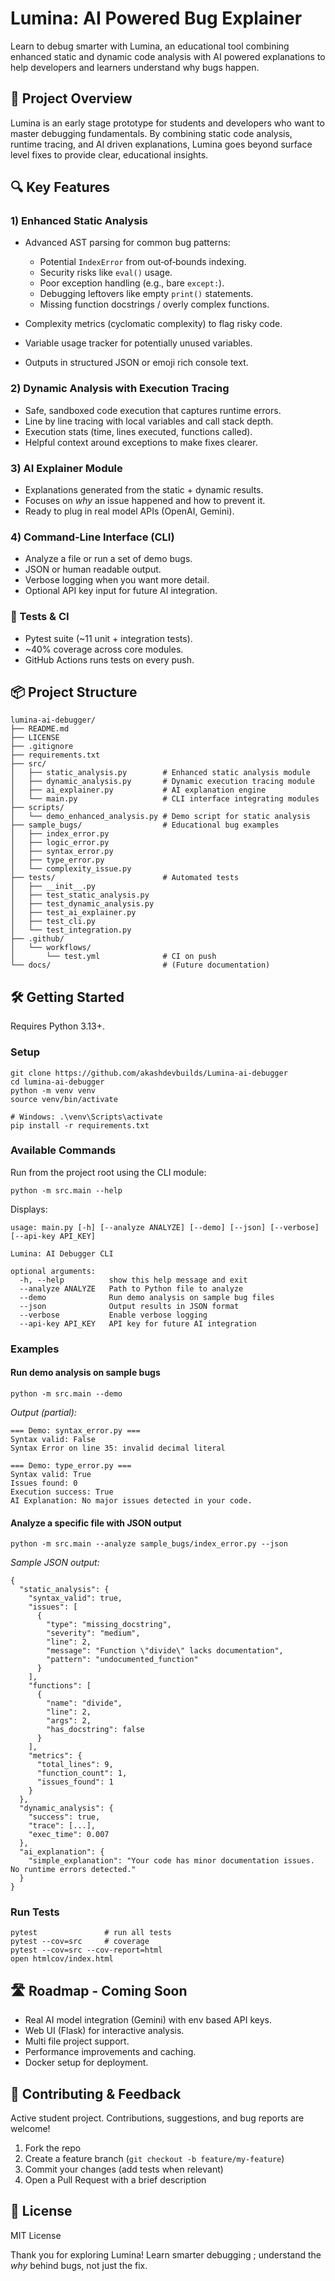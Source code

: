 # Lumina: AI Powered Bug Explainer

Learn to debug smarter with Lumina, an educational tool combining enhanced static and dynamic code analysis with AI powered explanations to help developers and learners understand why bugs happen.

## 🚀 Project Overview

Lumina is an early stage prototype for students and developers who want to master debugging fundamentals. By combining static code analysis, runtime tracing, and AI driven explanations, Lumina goes beyond surface level fixes to provide clear, educational insights.

## 🔍 Key Features

### 1) Enhanced Static Analysis

* Advanced AST parsing for common bug patterns:

  * Potential `IndexError` from out‑of‑bounds indexing.
  * Security risks like `eval()` usage.
  * Poor exception handling (e.g., bare `except:`).
  * Debugging leftovers like empty `print()` statements.
  * Missing function docstrings / overly complex functions.
* Complexity metrics (cyclomatic complexity) to flag risky code.
* Variable usage tracker for potentially unused variables.
* Outputs in structured JSON or emoji rich console text.

### 2) Dynamic Analysis with Execution Tracing

* Safe, sandboxed code execution that captures runtime errors.
* Line by line tracing with local variables and call stack depth.
* Execution stats (time, lines executed, functions called).
* Helpful context around exceptions to make fixes clearer.

### 3) AI Explainer Module

* Explanations generated from the static + dynamic results.
* Focuses on *why* an issue happened and how to prevent it.
* Ready to plug in real model APIs (OpenAI, Gemini).

### 4) Command‑Line Interface (CLI)

* Analyze a file or run a set of demo bugs.
* JSON or human readable output.
* Verbose logging when you want more detail.
* Optional API key input for future AI integration.

### 🧪 Tests & CI

* Pytest suite (\~11 unit + integration tests).
* \~40% coverage across core modules.
* GitHub Actions runs tests on every push.

## 📦 Project Structure

```
lumina-ai-debugger/
├── README.md
├── LICENSE
├── .gitignore
├── requirements.txt
├── src/
│   ├── static_analysis.py        # Enhanced static analysis module
│   ├── dynamic_analysis.py       # Dynamic execution tracing module
│   ├── ai_explainer.py           # AI explanation engine
│   └── main.py                   # CLI interface integrating modules
├── scripts/
│   └── demo_enhanced_analysis.py # Demo script for static analysis
├── sample_bugs/                  # Educational bug examples
│   ├── index_error.py
│   ├── logic_error.py
│   ├── syntax_error.py
│   ├── type_error.py
│   └── complexity_issue.py
├── tests/                        # Automated tests
│   ├── __init__.py
│   ├── test_static_analysis.py
│   ├── test_dynamic_analysis.py
│   ├── test_ai_explainer.py
│   ├── test_cli.py
│   └── test_integration.py
├── .github/
│   └── workflows/
│       └── test.yml              # CI on push
└── docs/                         # (Future documentation)
```

## 🛠️ Getting Started

Requires Python 3.13+.

### Setup

```
git clone https://github.com/akashdevbuilds/Lumina-ai-debugger
cd lumina-ai-debugger
python -m venv venv
source venv/bin/activate

# Windows: .\venv\Scripts\activate
pip install -r requirements.txt
```

### Available Commands

Run from the project root using the CLI module:

```
python -m src.main --help
```

Displays:

```
usage: main.py [-h] [--analyze ANALYZE] [--demo] [--json] [--verbose] [--api-key API_KEY]

Lumina: AI Debugger CLI

optional arguments:
  -h, --help          show this help message and exit
  --analyze ANALYZE   Path to Python file to analyze
  --demo              Run demo analysis on sample bug files
  --json              Output results in JSON format
  --verbose           Enable verbose logging
  --api-key API_KEY   API key for future AI integration
```

### Examples

#### Run demo analysis on sample bugs

```
python -m src.main --demo
```

*Output (partial):*

```
=== Demo: syntax_error.py ===
Syntax valid: False
Syntax Error on line 35: invalid decimal literal

=== Demo: type_error.py ===
Syntax valid: True
Issues found: 0
Execution success: True
AI Explanation: No major issues detected in your code.
```

#### Analyze a specific file with JSON output

```
python -m src.main --analyze sample_bugs/index_error.py --json
```

*Sample JSON output:*

```
{
  "static_analysis": {
    "syntax_valid": true,
    "issues": [
      {
        "type": "missing_docstring",
        "severity": "medium",
        "line": 2,
        "message": "Function \"divide\" lacks documentation",
        "pattern": "undocumented_function"
      }
    ],
    "functions": [
      {
        "name": "divide",
        "line": 2,
        "args": 2,
        "has_docstring": false
      }
    ],
    "metrics": {
      "total_lines": 9,
      "function_count": 1,
      "issues_found": 1
    }
  },
  "dynamic_analysis": {
    "success": true,
    "trace": [...],
    "exec_time": 0.007
  },
  "ai_explanation": {
    "simple_explanation": "Your code has minor documentation issues. No runtime errors detected."
  }
}
```

### Run Tests

```
pytest               # run all tests
pytest --cov=src     # coverage
pytest --cov=src --cov-report=html
open htmlcov/index.html
```

## 🛣️ Roadmap - Coming Soon 

* Real AI model integration (Gemini) with env based API keys.
* Web UI (Flask) for interactive analysis.
* Multi file project support.
* Performance improvements and caching.
* Docker setup for deployment.

## 👥 Contributing & Feedback

Active student project. Contributions, suggestions, and bug reports are welcome!

1. Fork the repo
2. Create a feature branch (`git checkout -b feature/my-feature`)
3. Commit your changes (add tests when relevant)
4. Open a Pull Request with a brief description

## 📜 License

MIT License

Thank you for exploring Lumina! Learn smarter debugging ; understand the *why* behind bugs, not just the fix.
